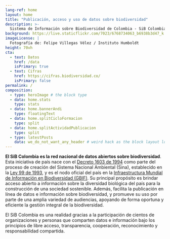 ```yaml
---
lang-ref: home
layout: home
title: "Publicación, acceso y uso de datos sobre biodiversidad"
description: >-
  Sistema de Información sobre Biodiversidad de Colombia - SiB Colombia
background: https://live.staticflickr.com/7023/6768734063_b6938b3d47_k.jpg
imageLicense: |
  Fotografía de: Felipe Villegas Vélez / Instituto Humboldt
height: 70vh
cta:
  - text: Datos
    href: /data
    isPrimary: true
  - text: Cifras
    href: https://cifras.biodiversidad.co/
    isPrimary: false
permalink: /
composition:
  - type: heroImage # the block type
  - data: home.stats
    type: stats
  - data: home.bannerAndi
    type: floatingText
  - data: home.splitCicloFormacion
    type: split
  - data: home.splitActividadPublicacion
    type: split
  - type: latestPosts
    data: we_do_not_want_any_header # weird hack as the block layout looks for a data element and falls back to the page if none is present
---
```


**El SiB Colombia es la red nacional de datos abiertos sobre biodiversidad**. Esta iniciativa de país nace con el [Decreto 1603 de 1994](http://www.humboldt.org.co/images/documentos/pdf/Normativo/1994-07-17-dec-1603.pdf) como parte del proceso de creación del Sistema Nacional Ambiental (Sina), establecido en la [Ley 99 de 1993](http://www.humboldt.org.co/images/documentos/pdf/Normativo/1993-12-22-ley-99-crea-el-sina-y-mma.pdf), y es el nodo oficial del país en la [Infraestructura Mundial de Información en Biodiversidad (GBIF)](https://www.gbif.org/). Su principal propósito es brindar acceso abierto a información sobre la diversidad biológica del país para la construcción de una sociedad sostenible. Además, facilita la publicación en línea de datos e información sobre biodiversidad, y promueve su uso por parte de una amplia variedad de audiencias, apoyando de forma oportuna y eficiente la gestión integral de la biodiversidad.

El SiB Colombia es una realidad gracias a la participación de cientos de organizaciones y personas que comparten datos e información bajo los principios de libre acceso, transparencia, cooperación, reconocimiento y responsabilidad compartida.


